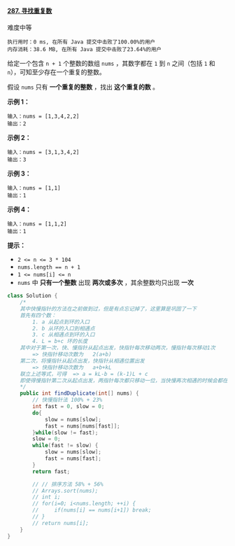 #### [287. 寻找重复数](https://leetcode-cn.com/problems/find-the-duplicate-number/)

难度中等

```
执行用时：0 ms, 在所有 Java 提交中击败了100.00%的用户
内存消耗：38.6 MB, 在所有 Java 提交中击败了23.64%的用户
```

给定一个包含 `n + 1` 个整数的数组 `nums` ，其数字都在 `1` 到 `n` 之间（包括 `1` 和 `n`），可知至少存在一个重复的整数。

假设 `nums` 只有 **一个重复的整数** ，找出 **这个重复的数** 。

 

**示例 1：**

```
输入：nums = [1,3,4,2,2]
输出：2
```

**示例 2：**

```
输入：nums = [3,1,3,4,2]
输出：3
```

**示例 3：**

```
输入：nums = [1,1]
输出：1
```

**示例 4：**

```
输入：nums = [1,1,2]
输出：1
```

 

**提示：**

- `2 <= n <= 3 * 104`
- `nums.length == n + 1`
- `1 <= nums[i] <= n`
- `nums` 中 **只有一个整数** 出现 **两次或多次** ，其余整数均只出现 **一次**

```java
class Solution {
    /*
    其中快慢指针的方法在之前做到过，但是有点忘记掉了，这里算是巩固了一下
    首先有四个数：
    	1. a 从起点到环的入口
    	2. b 从环的入口到相遇点
    	3. c 从相遇点到环的入口
    	4. L = b+c 环的长度
    其中对于第一次，快、慢指针从起点出发，快指针每次移动两次，慢指针每次移动1次
    	=> 快指针移动次数为   2(a+b)
    第二次，将慢指针从起点出发，快指针从相遇位置出发
    	=> 快指针移动次数为   a+b+kL
    联立上述等式，可得  => a = kL-b = (k-1)L + c
    即使得慢指针第二次从起点出发，两指针每次都只移动一位，当快慢再次相遇的时候会都在环的入口，这个相遇点就是答案
    */
    public int findDuplicate(int[] nums) {
        // 快慢指针法 100% + 23%
        int fast = 0, slow = 0;
        do{
            slow = nums[slow];
            fast = nums[nums[fast]];
        }while(slow != fast);
        slow = 0;
        while(fast != slow) {
            slow = nums[slow];
            fast = nums[fast];
        }
        return fast;

        // // 排序方法 58% + 56%
        // Arrays.sort(nums);
        // int i;
        // for(i=0; i<nums.length; ++i) {
        //     if(nums[i] == nums[i+1]) break;
        // }
        // return nums[i];
    }
}
```

